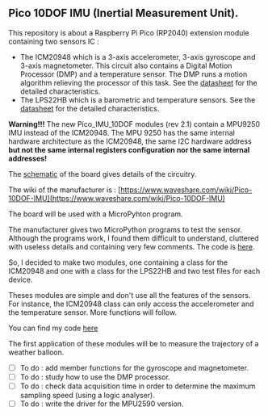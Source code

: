 ## Pico 10DOF IMU (Inertial Measurement Unit).

This repository is about a Raspberry Pi Pico (RP2040) extension module containing two sensors IC : 

- The ICM20948 which is a 3-axis accelerometer, 3-axis gyroscope and 3-axis magnetometer. This circuit also contains a Digital Motion Processor (DMP) and a temperature sensor. The DMP runs a motion algorithm relieving the processor of this task. See the [datasheet](ICM-20948-v1.5.pdf) for the detailed characteristics.
- The LPS22HB which is a barometric and temperature sensors. See the [datasheet](Lps22hb.pdf) for the detailed characteristics.

**Warning!!!** The new Pico_IMU_10DOF modules (rev 2.1) contain a MPU9250 IMU instead of the ICM20948. The MPU 9250 has the same internal hardware architecture as the ICM20948, the same I2C hardware address **but not the same internal registers configuration nor the same internal addresses!**

The [schematic](Pico-10DOF-IMU_Sch.pdf) of the board gives details of the circuitry.

The wiki of the manufacturer is : [https://www.waveshare.com/wiki/Pico-10DOF-IMU](https://www.waveshare.com/wiki/Pico-10DOF-IMU)

The board will be used with a MicroPyhton program.

The manufacturer gives two MicroPython programs to test the sensor. Although the programs work, I found them difficult to understand, cluttered with useless details and containing very few comments. The code is [here](waveshare_code).

So, I decided to make two modules, one containing a class for the ICM20948 and one with a class for the LPS22HB and two test files for each device.

Theses modules are simple and don't use all the features of the sensors. For instance, the ICM20948 class can only access the accelerometer and the temperature sensor. More functions will follow.

You can find my code [here](my_IMU_code)

The first application of these modules will be to measure the trajectory of a weather balloon.

- [ ] To do : add member functions for the gyroscope and magnetometer.
- [ ] To do : study how to use the DMP processor.
- [ ] To do : check data acquisition time in order to determine the maximum sampling speed (using a logic analyser).
- [ ] To do : write the driver for the MPU2590 version.

